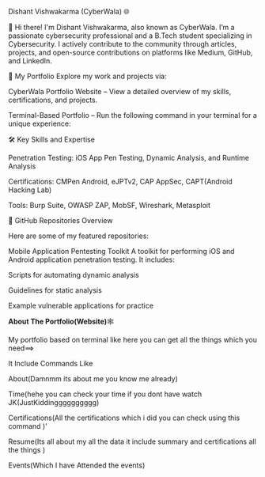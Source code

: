 Dishant Vishwakarma (CyberWala) 🌐

👋 Hi there! I'm Dishant Vishwakarma, also known as CyberWala. I’m a passionate cybersecurity professional and a B.Tech student specializing in Cybersecurity. I actively contribute to the community through articles, projects, and open-source contributions on platforms like Medium, GitHub, and LinkedIn.

🚀 My Portfolio Explore my work and projects via:

CyberWala Portfolio Website – View a detailed overview of my skills, certifications, and projects.

Terminal-Based Portfolio – Run the following command in your terminal for a unique experience:

🛠️ Key Skills and Expertise

Penetration Testing: iOS App Pen Testing, Dynamic Analysis, and Runtime Analysis

Certifications: CMPen Android, eJPTv2, CAP AppSec, CAPT(Android Hacking Lab)

Tools: Burp Suite, OWASP ZAP, MobSF, Wireshark, Metasploit

📁 GitHub Repositories Overview

Here are some of my featured repositories:

Mobile Application Pentesting Toolkit
A toolkit for performing iOS and Android application penetration testing. It includes:

Scripts for automating dynamic analysis

Guidelines for static analysis

Example vulnerable applications for practice

**About The Portfolio(Website)**🕸️

My portfolio based on terminal like here you can get all the things which you need==>

It Include Commands Like

About(Damnmm its about me you know me already)

Time(hehe you can check your time if you dont have watch JK(JustKiddingggggggggg)

Certifications(All the certifications which i did you can check using this command )'

Resume(Its all about my all the data it include summary and certifications all the things )

Events(Which I have Attended the events)
